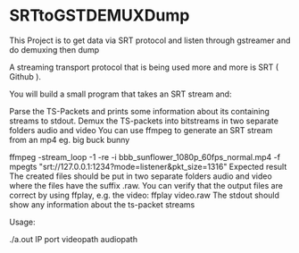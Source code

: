 # SRTtoGSTDEMUXDump
This Project is to get data via SRT protocol and listen through gstreamer  and do demuxing then dump

A streaming transport protocol that is being used more and more is SRT ( Github ).

You will build a small program that takes an SRT stream and:

Parse the TS-Packets and prints some information about its containing streams to stdout.
Demux the TS-packets into bitstreams in two separate folders audio and video
You can use ffmpeg to generate an SRT stream from an mp4 eg. big buck bunny

ffmpeg -stream_loop -1 -re -i bbb_sunflower_1080p_60fps_normal.mp4 -f mpegts "srt://127.0.0.1:1234?mode=listener&pkt_size=1316"
Expected result
The created files should be put in two separate folders audio and video where the files have the suffix .raw. You can verify that the output files are correct by using ffplay, e.g. the video: ffplay video.raw
The stdout should show any information about the ts-packet streams

Usage:

./a.out  IP port videopath audiopath


